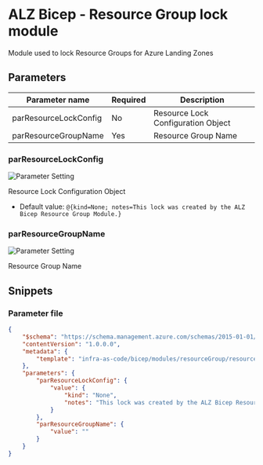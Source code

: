 # ALZ Bicep - Resource Group lock module

Module used to lock Resource Groups for Azure Landing Zones

## Parameters

Parameter name | Required | Description
-------------- | -------- | -----------
parResourceLockConfig | No       | Resource Lock Configuration Object
parResourceGroupName | Yes      | Resource Group Name

### parResourceLockConfig

![Parameter Setting](https://img.shields.io/badge/parameter-optional-green?style=flat-square)

Resource Lock Configuration Object

- Default value: `@{kind=None; notes=This lock was created by the ALZ Bicep Resource Group Module.}`

### parResourceGroupName

![Parameter Setting](https://img.shields.io/badge/parameter-required-orange?style=flat-square)

Resource Group Name

## Snippets

### Parameter file

```json
{
    "$schema": "https://schema.management.azure.com/schemas/2015-01-01/deploymentParameters.json#",
    "contentVersion": "1.0.0.0",
    "metadata": {
        "template": "infra-as-code/bicep/modules/resourceGroup/resourceGroupLock.json"
    },
    "parameters": {
        "parResourceLockConfig": {
            "value": {
                "kind": "None",
                "notes": "This lock was created by the ALZ Bicep Resource Group Module."
            }
        },
        "parResourceGroupName": {
            "value": ""
        }
    }
}
```
